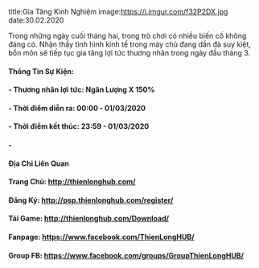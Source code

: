 title:Gia Tăng Kinh Nghiệm
image:https://i.imgur.com/f32P2DX.jpg
date:30.02.2020

Trong những ngày cuối tháng hai, trong trò chơi có nhiều biến cố không đáng có. Nhận thấy tình hình kinh tế trong máy chủ đang dần đà suy kiệt, bổn môn sẽ tiếp tục gia tăng lợi tức thương nhân trong ngày đầu tháng 3.

#### Thông Tin Sự Kiện:
#### - Thương nhân lợi tức: Ngân Lượng X 150%
#### - Thời điểm diễn ra: 00:00 - 01/03/2020
#### - Thời điểm kết thúc: 23:59 - 01/03/2020

#### -
#### Địa Chỉ Liên Quan
#### Trang Chủ: http://thienlonghub.com/
#### Đăng Ký: http://psp.thienlonghub.com/register/
#### Tải Game: http://thienlonghub.com/Download/
#### Fanpage: https://www.facebook.com/ThienLongHUB/
#### Group FB: https://www.facebook.com/groups/GroupThienLongHUB/
